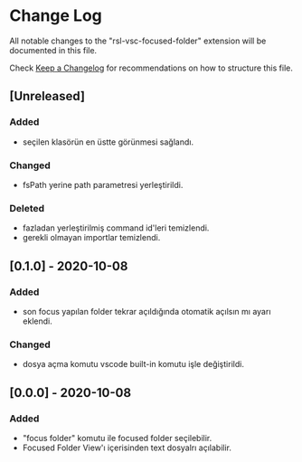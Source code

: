 # Change Log

All notable changes to the "rsl-vsc-focused-folder" extension will be documented in this file.

Check [Keep a Changelog](http://keepachangelog.com/) for recommendations on how to structure this file.

## [Unreleased]
### Added
- seçilen klasörün en üstte görünmesi sağlandı.
### Changed
- fsPath yerine path parametresi yerleştirildi.
### Deleted
- fazladan yerleştirilmiş command id'leri temizlendi.
- gerekli olmayan importlar temizlendi.

## [0.1.0] - 2020-10-08
### Added
- son focus yapılan folder tekrar açıldığında otomatik açılsın mı ayarı eklendi.
### Changed
- dosya açma komutu vscode built-in komutu işle değiştirildi.

## [0.0.0] - 2020-10-08
### Added
- "focus folder" komutu ile focused folder seçilebilir.
- Focused Folder View'ı içerisinden text dosyalrı açılabilir.